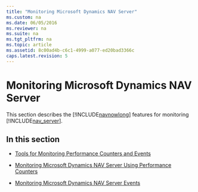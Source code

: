 ```yaml
---
title: "Monitoring Microsoft Dynamics NAV Server"
ms.custom: na
ms.date: 06/05/2016
ms.reviewer: na
ms.suite: na
ms.tgt_pltfrm: na
ms.topic: article
ms.assetid: 8c00ad4b-c6c1-4999-a077-ed20bad3366c
caps.latest.revision: 5
---
```

# Monitoring Microsoft Dynamics NAV Server
This section describes the [!INCLUDE[navnowlong](../dynamics-nav/includes/navnowlong_md.md)] features for monitoring [!INCLUDE[nav_server](../dynamics-nav/includes/nav_server_md.md)].  
  
## In this section  
  
-   [Tools for Monitoring Performance Counters and Events](../dynamics-nav/Tools-for-Monitoring-Performance-Counters-and-Events.md)  
  
-   [Monitoring Microsoft Dynamics NAV Server Using Performance Counters](../dynamics-nav/Monitoring-Microsoft-Dynamics-NAV-Server-Using-Performance-Counters.md)  
  
-   [Monitoring Microsoft Dynamics NAV Server Events](../dynamics-nav/Monitoring-Microsoft-Dynamics-NAV-Server-Events.md)